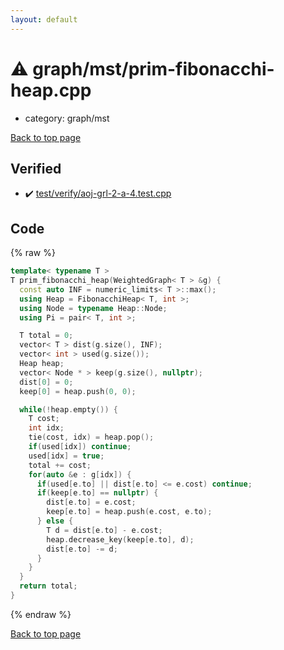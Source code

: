 ```yaml
---
layout: default
---
```


<!-- mathjax config similar to math.stackexchange -->
<script type="text/javascript" async
  src="https://cdnjs.cloudflare.com/ajax/libs/mathjax/2.7.5/MathJax.js?config=TeX-MML-AM_CHTML">
</script>
<script type="text/x-mathjax-config">
  MathJax.Hub.Config({
    TeX: { equationNumbers: { autoNumber: "AMS" }},
    tex2jax: {
      inlineMath: [ ['$','$'] ],
      processEscapes: true
    },
    "HTML-CSS": { matchFontHeight: false },
    displayAlign: "left",
    displayIndent: "2em"
  });
</script>

<script type="text/javascript" src="https://cdnjs.cloudflare.com/ajax/libs/jquery/3.4.1/jquery.min.js"></script>
<script src="https://cdn.jsdelivr.net/npm/jquery-balloon-js@1.1.2/jquery.balloon.min.js" integrity="sha256-ZEYs9VrgAeNuPvs15E39OsyOJaIkXEEt10fzxJ20+2I=" crossorigin="anonymous"></script>
<script type="text/javascript" src="../../../assets/js/copy-button.js"></script>
<link rel="stylesheet" href="../../../assets/css/copy-button.css" />


# :warning: graph/mst/prim-fibonacchi-heap.cpp
* category: graph/mst


[Back to top page](../../../index.html)



## Verified
* :heavy_check_mark: [test/verify/aoj-grl-2-a-4.test.cpp](../../../verify/test/verify/aoj-grl-2-a-4.test.cpp.html)


## Code
{% raw %}
```cpp
template< typename T >
T prim_fibonacchi_heap(WeightedGraph< T > &g) {
  const auto INF = numeric_limits< T >::max();
  using Heap = FibonacchiHeap< T, int >;
  using Node = typename Heap::Node;
  using Pi = pair< T, int >;

  T total = 0;
  vector< T > dist(g.size(), INF);
  vector< int > used(g.size());
  Heap heap;
  vector< Node * > keep(g.size(), nullptr);
  dist[0] = 0;
  keep[0] = heap.push(0, 0);

  while(!heap.empty()) {
    T cost;
    int idx;
    tie(cost, idx) = heap.pop();
    if(used[idx]) continue;
    used[idx] = true;
    total += cost;
    for(auto &e : g[idx]) {
      if(used[e.to] || dist[e.to] <= e.cost) continue;
      if(keep[e.to] == nullptr) {
        dist[e.to] = e.cost;
        keep[e.to] = heap.push(e.cost, e.to);
      } else {
        T d = dist[e.to] - e.cost;
        heap.decrease_key(keep[e.to], d);
        dist[e.to] -= d;
      }
    }
  }
  return total;
}

```
{% endraw %}

[Back to top page](../../../index.html)

